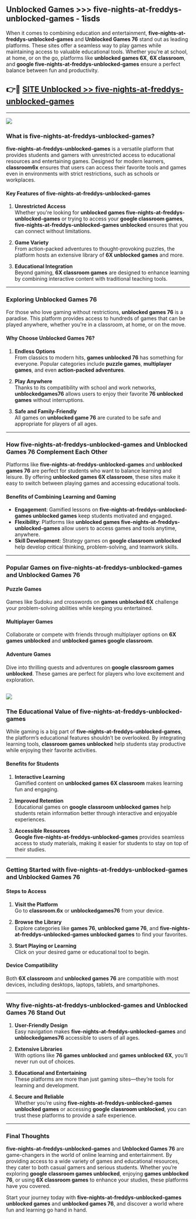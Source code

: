 ## Unblocked Games >>> five-nights-at-freddys-unblocked-games - 1isds 

When it comes to combining education and entertainment, **five-nights-at-freddys-unblocked-games** and **Unblocked Games 76** stand out as leading platforms. These sites offer a seamless way to play games while maintaining access to valuable educational tools. Whether you're at school, at home, or on the go, platforms like **unblocked games 6X**, **6X classroom**, and **google five-nights-at-freddys-unblocked-games** ensure a perfect balance between fun and productivity.
## 👉🔴 [SITE Unblocked >> five-nights-at-freddys-unblocked-games](https://unblockedgames.edu.pl?title=five-nights-at-freddys-unblocked-games&ref=22JU)
---
<a href="https://unblockedgames.edu.pl?title=five-nights-at-freddys-unblocked-games&ref=22JU/"><img src="https://github.com/user-attachments/assets/438f12ca-57a4-47a3-8ead-c64da593a1e5"/></a>
### What is five-nights-at-freddys-unblocked-games?  

**five-nights-at-freddys-unblocked-games** is a versatile platform that provides students and gamers with unrestricted access to educational resources and entertaining games. Designed for modern learners, **classroom6x** ensures that users can access their favorite tools and games even in environments with strict restrictions, such as schools or workplaces.  

#### Key Features of five-nights-at-freddys-unblocked-games  

1. **Unrestricted Access**  
   Whether you're looking for **unblocked games five-nights-at-freddys-unblocked-games** or trying to access your **google classroom games**, **five-nights-at-freddys-unblocked-games unblocked** ensures that you can connect without limitations.  

2. **Game Variety**  
   From action-packed adventures to thought-provoking puzzles, the platform hosts an extensive library of **6X unblocked games** and more.  

3. **Educational Integration**  
   Beyond gaming, **6X classroom games** are designed to enhance learning by combining interactive content with traditional teaching tools.  



---

### Exploring Unblocked Games 76  

For those who love gaming without restrictions, **unblocked games 76** is a paradise. This platform provides access to hundreds of games that can be played anywhere, whether you're in a classroom, at home, or on the move.  

#### Why Choose Unblocked Games 76?  

1. **Endless Options**  
   From classics to modern hits, **games unblocked 76** has something for everyone. Popular categories include **puzzle games**, **multiplayer games**, and even **action-packed adventures**.  

2. **Play Anywhere**  
   Thanks to its compatibility with school and work networks, **unblockedgames76** allows users to enjoy their favorite **76 unblocked games** without interruptions.  

3. **Safe and Family-Friendly**  
   All games on **unblocked game 76** are curated to be safe and appropriate for players of all ages.  

---

### How five-nights-at-freddys-unblocked-games and Unblocked Games 76 Complement Each Other  

Platforms like **five-nights-at-freddys-unblocked-games** and **unblocked games 76** are perfect for students who want to balance learning and leisure. By offering **unblocked games 6X classroom**, these sites make it easy to switch between playing games and accessing educational tools.  

#### Benefits of Combining Learning and Gaming  

- **Engagement**: Gamified lessons on **five-nights-at-freddys-unblocked-games unblocked games** keep students motivated and engaged.  
- **Flexibility**: Platforms like **unblocked games five-nights-at-freddys-unblocked-games** allow users to access games and tools anytime, anywhere.  
- **Skill Development**: Strategy games on **google classroom unblocked** help develop critical thinking, problem-solving, and teamwork skills.  

---

### Popular Games on five-nights-at-freddys-unblocked-games and Unblocked Games 76  

#### Puzzle Games  

Games like Sudoku and crosswords on **games unblocked 6X** challenge your problem-solving abilities while keeping you entertained.  

#### Multiplayer Games  

Collaborate or compete with friends through multiplayer options on **6X games unblocked** and **unblocked games google classroom**.  

#### Adventure Games  

Dive into thrilling quests and adventures on **google classroom games unblocked**. These games are perfect for players who love excitement and exploration.  

<a href="http://download.freeplayer.one?title=five-nights-at-freddys-unblocked-games&ref=23D/"><img src="https://github.com/user-attachments/assets/fe0c3e91-c8e1-489c-acf0-e2f614c12fb8"/></a>
---

### The Educational Value of five-nights-at-freddys-unblocked-games  

While gaming is a big part of **five-nights-at-freddys-unblocked-games**, the platform’s educational features shouldn’t be overlooked. By integrating learning tools, **classroom games unblocked** help students stay productive while enjoying their favorite activities.  

#### Benefits for Students  

1. **Interactive Learning**  
   Gamified content on **unblocked games 6X classroom** makes learning fun and engaging.  

2. **Improved Retention**  
   Educational games on **google classroom unblocked games** help students retain information better through interactive and enjoyable experiences.  

3. **Accessible Resources**  
   **Google five-nights-at-freddys-unblocked-games** provides seamless access to study materials, making it easier for students to stay on top of their studies.  

---

### Getting Started with five-nights-at-freddys-unblocked-games and Unblocked Games 76  

#### Steps to Access  

1. **Visit the Platform**  
   Go to **classroom.6x** or **unblockedgames76** from your device.  

2. **Browse the Library**  
   Explore categories like **games 76**, **unblocked game 76**, and **five-nights-at-freddys-unblocked-games unblocked games** to find your favorites.  

3. **Start Playing or Learning**  
   Click on your desired game or educational tool to begin.  

#### Device Compatibility  

Both **6X classroom** and **unblocked games 76** are compatible with most devices, including desktops, laptops, tablets, and smartphones.  

---

### Why five-nights-at-freddys-unblocked-games and Unblocked Games 76 Stand Out  

1. **User-Friendly Design**  
   Easy navigation makes **five-nights-at-freddys-unblocked-games** and **unblockedgames76** accessible to users of all ages.  

2. **Extensive Libraries**  
   With options like **76 games unblocked** and **games unblocked 6X**, you’ll never run out of choices.  

3. **Educational and Entertaining**  
   These platforms are more than just gaming sites—they’re tools for learning and development.  

4. **Secure and Reliable**  
   Whether you’re using **five-nights-at-freddys-unblocked-games unblocked games** or accessing **google classroom unblocked**, you can trust these platforms to provide a safe experience.  

---

### Final Thoughts  

**five-nights-at-freddys-unblocked-games** and **Unblocked Games 76** are game-changers in the world of online learning and entertainment. By providing access to a wide variety of games and educational resources, they cater to both casual gamers and serious students. Whether you’re exploring **google classroom games unblocked**, enjoying **games unblocked 76**, or using **6X classroom games** to enhance your studies, these platforms have you covered.  

Start your journey today with **five-nights-at-freddys-unblocked-games unblocked games** and **unblocked games 76**, and discover a world where fun and learning go hand in hand.  